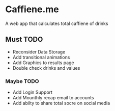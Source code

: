 # Caffiene.me
A web app that calculates total caffiene of drinks

## Must TODO
- Reconsider Data Storage
- Add transitional animations
- Add Graphics to results page
- Double check drinks and values

### Maybe TODO
  - Add Login Support
  - Add Mounthly recap email to accounts
  - Add abilty to share total socre on social media

